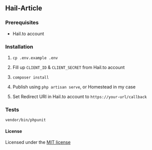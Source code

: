 
## Hail-Article

### Prerequisites

* Hail.to account

### Installation

1. `cp .env.example .env`

2. Fill up `CLIENT_ID` & `CLIENT_SECRET` from Hail.to account

3. `composer install`

4. Publish using `php artisan serve`, or Homestead in my case

5. Set Redirect URI in Hail.to account to `https://your-url/callback`

### Tests

```
vendor/bin/phpunit
```

#### License

Licensed under the [MIT license](http://opensource.org/licenses/MIT)